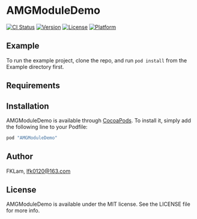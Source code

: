 # AMGModuleDemo

[![CI Status](http://img.shields.io/travis/FKLam/AMGModuleDemo.svg?style=flat)](https://travis-ci.org/FKLam/AMGModuleDemo)
[![Version](https://img.shields.io/cocoapods/v/AMGModuleDemo.svg?style=flat)](http://cocoapods.org/pods/AMGModuleDemo)
[![License](https://img.shields.io/cocoapods/l/AMGModuleDemo.svg?style=flat)](http://cocoapods.org/pods/AMGModuleDemo)
[![Platform](https://img.shields.io/cocoapods/p/AMGModuleDemo.svg?style=flat)](http://cocoapods.org/pods/AMGModuleDemo)

## Example

To run the example project, clone the repo, and run `pod install` from the Example directory first.

## Requirements

## Installation

AMGModuleDemo is available through [CocoaPods](http://cocoapods.org). To install
it, simply add the following line to your Podfile:

```ruby
pod "AMGModuleDemo"
```

## Author

FKLam, lfk0120@163.com

## License

AMGModuleDemo is available under the MIT license. See the LICENSE file for more info.
